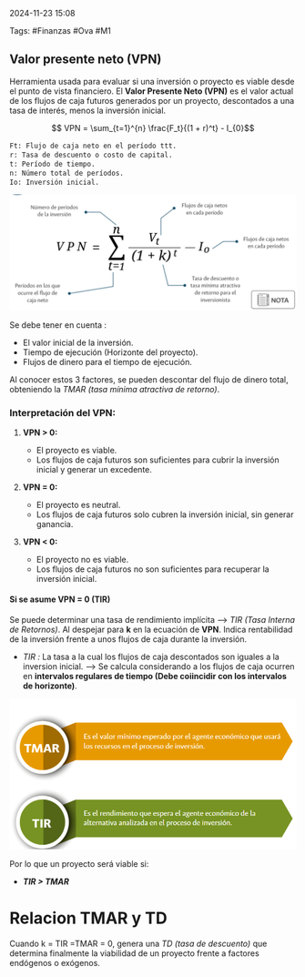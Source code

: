 2024-11-23 15:08

Tags: #Finanzas #Ova #M1 

## Valor presente neto (VPN)

Herramienta usada para evaluar si una inversión o proyecto es viable desde el punto de vista financiero. El **Valor Presente Neto (VPN)** es el valor actual de los flujos de caja futuros generados por un proyecto, descontados a una tasa de interés, menos la inversión inicial.

$$ VPN = \sum_{t=1}^{n} \frac{F_t}{(1 + r)^t} - I_{0}$$

	​Ft: Flujo de caja neto en el período ttt.
	r: Tasa de descuento o costo de capital.
	t: Período de tiempo.
	n: Número total de períodos.
	Io​: Inversión inicial.

![](OvasPics/FO1.png)

Se debe tener en cuenta :

* El valor inicial de la inversión.
* Tiempo de ejecución (Horizonte del proyecto).
* Flujos de dinero para el tiempo de ejecución.

Al conocer estos 3 factores, se pueden descontar del flujo de dinero total, obteniendo la _TMAR (tasa mínima atractiva de retorno)_.

### **Interpretación del VPN:**

1. **VPN > 0:**
    
    - El proyecto es viable.
    - Los flujos de caja futuros son suficientes para cubrir la inversión inicial y generar un excedente.
2. **VPN = 0:**
    
    - El proyecto es neutral.
    - Los flujos de caja futuros solo cubren la inversión inicial, sin generar ganancia.
3. **VPN < 0:**
    
    - El proyecto no es viable.
    - Los flujos de caja futuros no son suficientes para recuperar la inversión inicial.


#### Si se asume VPN = 0 (TIR)

Se puede determinar una tasa de rendimiento implícita --> _TIR (Tasa Interna de Retornos)_.  Al despejar para **k** en la ecuación de **VPN**.  Indica rentabilidad de la inversión frente a unos flujos de caja durante la inversión.

 * *TIR :* La tasa a la cual los flujos de caja descontados son iguales  a la inversion inicial. --> Se calcula considerando a los flujos de caja ocurren en __intervalos regulares de tiempo (Debe coiincidir con los intervalos de horizonte)__.    

![](OvasPics/FO2.png)

Por lo que un proyecto será viable si:
* ***TIR > TMAR***

# Relacion TMAR y TD

Cuando k = TIR =TMAR = 0, genera una _TD (tasa de descuento)_ que determina finalmente la viabilidad de un proyecto frente a factores endógenos o exógenos.

